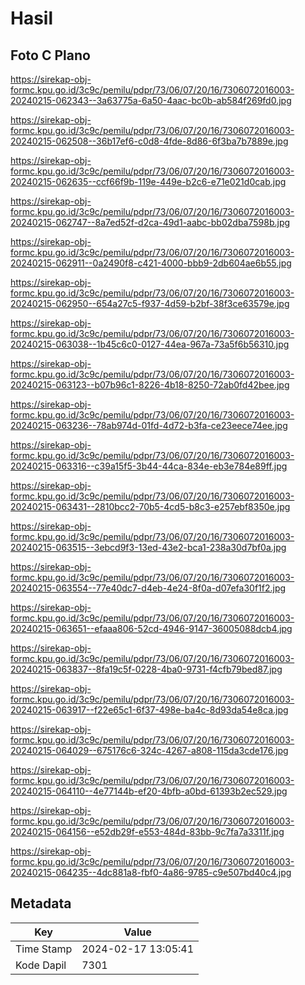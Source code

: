 # Hasil

## Foto C Plano

https://sirekap-obj-formc.kpu.go.id/3c9c/pemilu/pdpr/73/06/07/20/16/7306072016003-20240215-062343--3a63775a-6a50-4aac-bc0b-ab584f269fd0.jpg

https://sirekap-obj-formc.kpu.go.id/3c9c/pemilu/pdpr/73/06/07/20/16/7306072016003-20240215-062508--36b17ef6-c0d8-4fde-8d86-6f3ba7b7889e.jpg

https://sirekap-obj-formc.kpu.go.id/3c9c/pemilu/pdpr/73/06/07/20/16/7306072016003-20240215-062635--ccf66f9b-119e-449e-b2c6-e71e021d0cab.jpg

https://sirekap-obj-formc.kpu.go.id/3c9c/pemilu/pdpr/73/06/07/20/16/7306072016003-20240215-062747--8a7ed52f-d2ca-49d1-aabc-bb02dba7598b.jpg

https://sirekap-obj-formc.kpu.go.id/3c9c/pemilu/pdpr/73/06/07/20/16/7306072016003-20240215-062911--0a2490f8-c421-4000-bbb9-2db604ae6b55.jpg

https://sirekap-obj-formc.kpu.go.id/3c9c/pemilu/pdpr/73/06/07/20/16/7306072016003-20240215-062950--654a27c5-f937-4d59-b2bf-38f3ce63579e.jpg

https://sirekap-obj-formc.kpu.go.id/3c9c/pemilu/pdpr/73/06/07/20/16/7306072016003-20240215-063038--1b45c6c0-0127-44ea-967a-73a5f6b56310.jpg

https://sirekap-obj-formc.kpu.go.id/3c9c/pemilu/pdpr/73/06/07/20/16/7306072016003-20240215-063123--b07b96c1-8226-4b18-8250-72ab0fd42bee.jpg

https://sirekap-obj-formc.kpu.go.id/3c9c/pemilu/pdpr/73/06/07/20/16/7306072016003-20240215-063236--78ab974d-01fd-4d72-b3fa-ce23eece74ee.jpg

https://sirekap-obj-formc.kpu.go.id/3c9c/pemilu/pdpr/73/06/07/20/16/7306072016003-20240215-063316--c39a15f5-3b44-44ca-834e-eb3e784e89ff.jpg

https://sirekap-obj-formc.kpu.go.id/3c9c/pemilu/pdpr/73/06/07/20/16/7306072016003-20240215-063431--2810bcc2-70b5-4cd5-b8c3-e257ebf8350e.jpg

https://sirekap-obj-formc.kpu.go.id/3c9c/pemilu/pdpr/73/06/07/20/16/7306072016003-20240215-063515--3ebcd9f3-13ed-43e2-bca1-238a30d7bf0a.jpg

https://sirekap-obj-formc.kpu.go.id/3c9c/pemilu/pdpr/73/06/07/20/16/7306072016003-20240215-063554--77e40dc7-d4eb-4e24-8f0a-d07efa30f1f2.jpg

https://sirekap-obj-formc.kpu.go.id/3c9c/pemilu/pdpr/73/06/07/20/16/7306072016003-20240215-063651--efaaa806-52cd-4946-9147-36005088dcb4.jpg

https://sirekap-obj-formc.kpu.go.id/3c9c/pemilu/pdpr/73/06/07/20/16/7306072016003-20240215-063837--8fa19c5f-0228-4ba0-9731-f4cfb79bed87.jpg

https://sirekap-obj-formc.kpu.go.id/3c9c/pemilu/pdpr/73/06/07/20/16/7306072016003-20240215-063917--f22e65c1-6f37-498e-ba4c-8d93da54e8ca.jpg

https://sirekap-obj-formc.kpu.go.id/3c9c/pemilu/pdpr/73/06/07/20/16/7306072016003-20240215-064029--675176c6-324c-4267-a808-115da3cde176.jpg

https://sirekap-obj-formc.kpu.go.id/3c9c/pemilu/pdpr/73/06/07/20/16/7306072016003-20240215-064110--4e77144b-ef20-4bfb-a0bd-61393b2ec529.jpg

https://sirekap-obj-formc.kpu.go.id/3c9c/pemilu/pdpr/73/06/07/20/16/7306072016003-20240215-064156--e52db29f-e553-484d-83bb-9c7fa7a3311f.jpg

https://sirekap-obj-formc.kpu.go.id/3c9c/pemilu/pdpr/73/06/07/20/16/7306072016003-20240215-064235--4dc881a8-fbf0-4a86-9785-c9e507bd40c4.jpg


## Metadata

| Key        | Value               |
| ---------- | ------------------- |
| Time Stamp | 2024-02-17 13:05:41 |
| Kode Dapil | 7301                |



